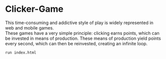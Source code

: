 # Clicker-Game
This time-consuming and addictive style of play is widely represented in web and mobile games.  
These games have a very simple principle: clicking earns points, which can be invested in means of production. These means of production yield points every second, which can then be reinvested, creating an infinite loop.

 ``run index.html``
